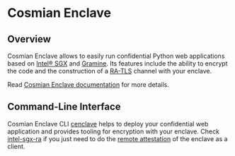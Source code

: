 # Cosmian Enclave

## Overview

Cosmian Enclave allows to easily run confidential Python web applications based on [Intel® SGX](https://www.intel.com/content/www/us/en/products/docs/accelerator-engines/software-guard-extensions.html) and [Gramine](https://gramine.readthedocs.io/en/latest/).
Its features include the ability to encrypt the code and the construction of a [RA-TLS](https://arxiv.org/pdf/1801.05863) channel with your enclave.

Read [Cosmian Enclave documentation](https://docs.cosmian.com/compute/cosmian_enclave/overview/) for more details.

## Command-Line Interface

Cosmian Enclave CLI [cenclave](cli/cenclave) helps to deploy your confidential web application and provides tooling for encryption with your enclave.
Check [intel-sgx-ra](https://github.com/Cosmian/intel-sgx-ra) if you just need to do the [remote attestation](https://en.wikipedia.org/wiki/Trusted_Computing#Remote_attestation) of the enclave as a client.
